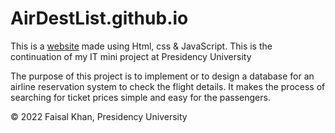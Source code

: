 # AirDestList.github.io

This is a [website](https://faisalkhan171101.github.io/AirDestList.github.io/) made using Html, css & JavaScript. This is the continuation of my IT mini project at Presidency University

The purpose of this project is to implement or to design a database for an airline reservation system to check the flight details. It makes the process of searching for ticket prices simple and easy for the passengers. 

© 2022 Faisal Khan, Presidency University
